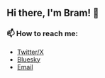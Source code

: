 ## Hi there, I'm Bram! 👋

### 📫 How to reach me:
- [Twitter/X](https://twitter.com/b14s_)
- [Bluesky](https://bsky.app/profile/b14s.bsky.social)
- [Email](mailto:b.raaijmakers@protonmail.com)

<!--
**bramr94/bramr94** is a ✨ _special_ ✨ repository because its `README.md` (this file) appears on your GitHub profile.

Here are some ideas to get you started:

- 🔭 I’m currently working on ...
- 🌱 I’m currently learning ...
- 👯 I’m looking to collaborate on ...
- 🤔 I’m looking for help with ...
- 💬 Ask me about ...
- 📫 How to reach me: ...
- 😄 Pronouns: ...
- ⚡ Fun fact: ...
-->
